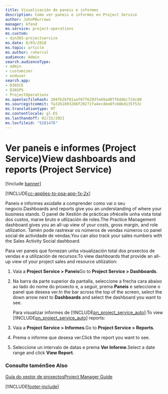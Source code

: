 ```yaml
---
title: Visualización de paneis e informes
description: Como ver paneis e informes en Project Service
author: JohnPBurrows
manager: kfend
ms.service: project-operations
ms.custom:
- dyn365-projectservice
ms.date: 8/03/2018
ms.topic: article
ms.author: ruhercul
audience: Admin
search.audienceType:
- admin
- customizer
- enduser
search.app:
- D365CE
- D365PS
- ProjectOperations
ms.openlocfilehash: 294fb2bf81aaf07f62937e69ad07f6ddbc72dc80
ms.sourcegitcommit: fa32b1893286f20271fa4ec4be8fc68bd135f53c
ms.translationtype: HT
ms.contentlocale: gl-ES
ms.lasthandoff: 02/15/2021
ms.locfileid: "5281476"
---
```

# <a name="view-dashboards-and-reports-project-service"></a><span data-ttu-id="bb45a-103">Ver paneis e informes (Project Service)</span><span class="sxs-lookup"><span data-stu-id="bb45a-103">View dashboards and reports (Project Service)</span></span>

[!include [banner](../includes/psa-now-project-operations.md)]

[!INCLUDE[cc-applies-to-psa-app-1x-2x](../includes/cc-applies-to-psa-app-1x-2x.md)]

<span data-ttu-id="bb45a-104">Paneis e informes axúdalle a comprender como vai o seu negocio.</span><span class="sxs-lookup"><span data-stu-id="bb45a-104">Dashboards and reports give you an understanding of where your business stands.</span></span> <span data-ttu-id="bb45a-105">O panel de Xestión de prácticas ofrécelle unha vista total dos custos, marxe bruto e utlización de roles.</span><span class="sxs-lookup"><span data-stu-id="bb45a-105">The Practice Management dashboard gives you an all-up view of your costs, gross margin, and role utilization.</span></span> <span data-ttu-id="bb45a-106">Tamén pode rastrexar os números de vendas números co panel social de actividade de vendas.</span><span class="sxs-lookup"><span data-stu-id="bb45a-106">You can also track your sales numbers with the Sales Activity Social dashboard.</span></span>  
  
 <span data-ttu-id="bb45a-107">Para ver paneis que fornezan unha visualización total dos proxectos de vendas e a utilización de recursos:</span><span class="sxs-lookup"><span data-stu-id="bb45a-107">To view dashboards that provide an all-up view of your project sales and resource utilization:</span></span>  
  
1. <span data-ttu-id="bb45a-108">Vaia a **Project Service > Paneis**</span><span class="sxs-lookup"><span data-stu-id="bb45a-108">Go to **Project Service > Dashboards**.</span></span>  
  
2. <span data-ttu-id="bb45a-109">Na barra da parte superior da pantalla, seleccione a frecha cara abaixo ao lado do nome do proxecto e, a seguir, prema **Paneis** e seleccione o panel que desexa ver.</span><span class="sxs-lookup"><span data-stu-id="bb45a-109">In the bar across the top of the screen, select the down arrow next to **Dashboards** and select the dashboard you want to see.</span></span>  
  
   <span data-ttu-id="bb45a-110">Para visualizar informes de [!INCLUDE[pn_project_service_auto](../includes/pn-project-service-auto.md)]:</span><span class="sxs-lookup"><span data-stu-id="bb45a-110">To view [!INCLUDE[pn_project_service_auto](../includes/pn-project-service-auto.md)] reports:</span></span>  
  
3. <span data-ttu-id="bb45a-111">Vaia a **Project Service > Informes**.</span><span class="sxs-lookup"><span data-stu-id="bb45a-111">Go to **Project Service > Reports**.</span></span>  
  
4. <span data-ttu-id="bb45a-112">Prema o informe que desexa ver.</span><span class="sxs-lookup"><span data-stu-id="bb45a-112">Click the report you want to see.</span></span>  
  
5. <span data-ttu-id="bb45a-113">Seleccione un intervalo de datas e prema **Ver Informe**.</span><span class="sxs-lookup"><span data-stu-id="bb45a-113">Select a date range and click **View Report**.</span></span>  
  
### <a name="see-also"></a><span data-ttu-id="bb45a-114">Consulte tamén</span><span class="sxs-lookup"><span data-stu-id="bb45a-114">See Also</span></span>  
 [<span data-ttu-id="bb45a-115">Guía do xestor de proxectos</span><span class="sxs-lookup"><span data-stu-id="bb45a-115">Project Manager Guide</span></span>](../psa/project-manager-guide.md)


[!INCLUDE[footer-include](../includes/footer-banner.md)]